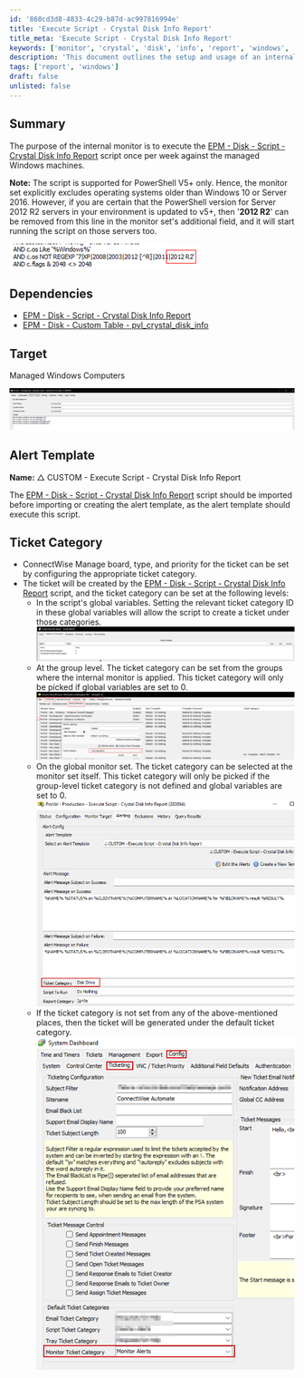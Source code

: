 ```yaml
---
id: '860cd3d8-4833-4c29-b87d-ac997816994e'
title: 'Execute Script - Crystal Disk Info Report'
title_meta: 'Execute Script - Crystal Disk Info Report'
keywords: ['monitor', 'crystal', 'disk', 'info', 'report', 'windows', 'script']
description: 'This document outlines the setup and usage of an internal monitor designed to execute the Crystal Disk Info Report script weekly on managed Windows machines. It includes details on dependencies, target systems, alert template setup, and ticket category management for effective monitoring and reporting.'
tags: ['report', 'windows']
draft: false
unlisted: false
---
```


## Summary

The purpose of the internal monitor is to execute the [EPM - Disk - Script - Crystal Disk Info Report](<../scripts/Crystal Disk Info Report.md>) script once per week against the managed Windows machines.

**Note:** The script is supported for PowerShell V5+ only. Hence, the monitor set explicitly excludes operating systems older than Windows 10 or Server 2016. However, if you are certain that the PowerShell version for Server 2012 R2 servers in your environment is updated to v5+, then '**2012 R2**' can be removed from this line in the monitor set's additional field, and it will start running the script on those servers too.

![Image](../../../static/img/Execute-Script---Crystal-Disk-Info-Report/image_1.png)

## Dependencies

- [EPM - Disk - Script - Crystal Disk Info Report](<../scripts/Crystal Disk Info Report.md>)  
- [EPM - Disk - Custom Table - pvl_crystal_disk_info](<../tables/pvl_crystal_disk_info.md>)  

## Target

Managed Windows Computers

![Image](../../../static/img/Execute-Script---Crystal-Disk-Info-Report/image_2.png)

## Alert Template

**Name:** △ CUSTOM - Execute Script - Crystal Disk Info Report

The [EPM - Disk - Script - Crystal Disk Info Report](<../scripts/Crystal Disk Info Report.md>) script should be imported before importing or creating the alert template, as the alert template should execute this script.

## Ticket Category

- ConnectWise Manage board, type, and priority for the ticket can be set by configuring the appropriate ticket category.
- The ticket will be created by the [EPM - Disk - Script - Crystal Disk Info Report](<../scripts/Crystal Disk Info Report.md>) script, and the ticket category can be set at the following levels:
  - In the script's global variables. Setting the relevant ticket category ID in these global variables will allow the script to create a ticket under those categories.  
  ![Image](../../../static/img/Execute-Script---Crystal-Disk-Info-Report/image_3.png)
  - At the group level. The ticket category can be set from the groups where the internal monitor is applied. This ticket category will only be picked if global variables are set to 0.  
  ![Image](../../../static/img/Execute-Script---Crystal-Disk-Info-Report/image_4.png)
  - On the global monitor set. The ticket category can be selected at the monitor set itself. This ticket category will only be picked if the group-level ticket category is not defined and global variables are set to 0.  
  ![Image](../../../static/img/Execute-Script---Crystal-Disk-Info-Report/image_5.png)  
  - If the ticket category is not set from any of the above-mentioned places, then the ticket will be generated under the default ticket category.  
  ![Image](../../../static/img/Execute-Script---Crystal-Disk-Info-Report/image_6.png)  




